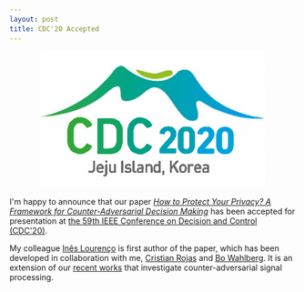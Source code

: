 ```yaml
---
layout: post
title: CDC'20 Accepted 
---
```


<p align="center">
    <img width="400" src="/img/cdc20.png">
</p>

I'm happy to announce that our paper *[How to Protect Your Privacy?  A Framework for
Counter-Adversarial Decision Making](https://arxiv.org/pdf/2004.04119.pdf)* has been
accepted for presentation at [the 59th IEEE Conference on Decision and Control
(CDC'20)](https://cdc2020.ieeecss.org/).
 

My colleague [Inês Lourenço](https://www.kth.se/profile/ineslo) is first author of the
paper, which has been developed in collaboration with me, [Cristian
Rojas](https://people.kth.se/~crro/index.html) and [Bo
Wahlberg](https://www.kth.se/profile/bo). It is an extension of our [recent
works](/publications/) that investigate counter-adversarial signal processing. 


